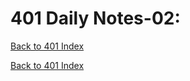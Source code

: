 # 401 Daily Notes-02:
[Back to 401 Index](../401-index.md)<br>


<!-- notes here -->


[Back to 401 Index](../401-index.md)